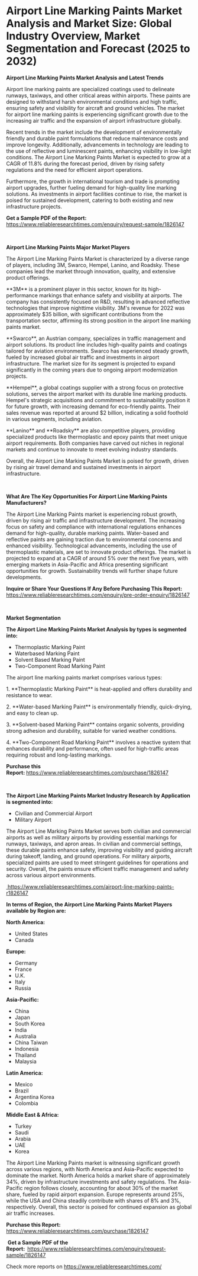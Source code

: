 <p><h1>Airport Line Marking Paints Market Analysis and Market Size: Global Industry Overview, Market Segmentation and Forecast (2025 to 2032)</h1></p><p><strong>Airport Line Marking Paints Market Analysis and Latest Trends</strong></p>
<p><p>Airport line marking paints are specialized coatings used to delineate runways, taxiways, and other critical areas within airports. These paints are designed to withstand harsh environmental conditions and high traffic, ensuring safety and visibility for aircraft and ground vehicles. The market for airport line marking paints is experiencing significant growth due to the increasing air traffic and the expansion of airport infrastructure globally.</p><p>Recent trends in the market include the development of environmentally friendly and durable paint formulations that reduce maintenance costs and improve longevity. Additionally, advancements in technology are leading to the use of reflective and luminescent paints, enhancing visibility in low-light conditions. The Airport Line Marking Paints Market is expected to grow at a CAGR of 11.8% during the forecast period, driven by rising safety regulations and the need for efficient airport operations. </p><p>Furthermore, the growth in international tourism and trade is prompting airport upgrades, further fueling demand for high-quality line marking solutions. As investments in airport facilities continue to rise, the market is poised for sustained development, catering to both existing and new infrastructure projects.</p></p>
<p><strong>Get a Sample PDF of the Report:&nbsp;</strong> <a href="https://www.reliableresearchtimes.com/enquiry/request-sample/1826147?utm_campaign=2237&utm_medium=2&utm_source=Github&utm_content=ia&utm_term=03042025&utm_id=airport-line-marking-paints">https://www.reliableresearchtimes.com/enquiry/request-sample/1826147</a></p>
<p>&nbsp;</p>
<p><strong>Airport Line Marking Paints Major Market Players</strong></p>
<p><p>The Airport Line Marking Paints Market is characterized by a diverse range of players, including 3M, Swarco, Hempel, Lanino, and Roadsky. These companies lead the market through innovation, quality, and extensive product offerings.</p><p>**3M** is a prominent player in this sector, known for its high-performance markings that enhance safety and visibility at airports. The company has consistently focused on R&D, resulting in advanced reflective technologies that improve nighttime visibility. 3M's revenue for 2022 was approximately $35 billion, with significant contributions from the transportation sector, affirming its strong position in the airport line marking paints market.</p><p>**Swarco**, an Austrian company, specializes in traffic management and airport solutions. Its product line includes high-quality paints and coatings tailored for aviation environments. Swarco has experienced steady growth, fueled by increased global air traffic and investments in airport infrastructure. The market size for its segment is projected to expand significantly in the coming years due to ongoing airport modernization projects.</p><p>**Hempel**, a global coatings supplier with a strong focus on protective solutions, serves the airport market with its durable line marking products. Hempel's strategic acquisitions and commitment to sustainability position it for future growth, with increasing demand for eco-friendly paints. Their sales revenue was reported at around $2 billion, indicating a solid foothold in various segments, including aviation.</p><p>**Lanino** and **Roadsky** are also competitive players, providing specialized products like thermoplastic and epoxy paints that meet unique airport requirements. Both companies have carved out niches in regional markets and continue to innovate to meet evolving industry standards.</p><p>Overall, the Airport Line Marking Paints Market is poised for growth, driven by rising air travel demand and sustained investments in airport infrastructure.</p></p>
<p>&nbsp;</p>
<p><strong>What Are The Key Opportunities For Airport Line Marking Paints Manufacturers?</strong></p>
<p><p>The Airport Line Marking Paints market is experiencing robust growth, driven by rising air traffic and infrastructure development. The increasing focus on safety and compliance with international regulations enhances demand for high-quality, durable marking paints. Water-based and reflective paints are gaining traction due to environmental concerns and enhanced visibility. Technological advancements, including the use of thermoplastic materials, are set to innovate product offerings. The market is projected to expand at a CAGR of around 5% over the next five years, with emerging markets in Asia-Pacific and Africa presenting significant opportunities for growth. Sustainability trends will further shape future developments.</p></p>
<p><strong>Inquire or Share Your Questions If Any Before Purchasing This Report:</strong> <a href="https://www.reliableresearchtimes.com/enquiry/pre-order-enquiry/1826147?utm_campaign=2237&utm_medium=2&utm_source=Github&utm_content=ia&utm_term=03042025&utm_id=airport-line-marking-paints">https://www.reliableresearchtimes.com/enquiry/pre-order-enquiry/1826147</a></p>
<p>&nbsp;</p>
<p><strong>Market Segmentation</strong></p>
<p><strong>The Airport Line Marking Paints Market Analysis by types is segmented into:</strong></p>
<p><ul><li>Thermoplastic Marking Paint</li><li>Waterbased Marking Paint</li><li>Solvent Based Marking Paint</li><li>Two-Component Road Marking Paint</li></ul></p>
<p><p>The airport line marking paints market comprises various types: </p><p>1. **Thermoplastic Marking Paint** is heat-applied and offers durability and resistance to wear. </p><p>2. **Water-based Marking Paint** is environmentally friendly, quick-drying, and easy to clean up. </p><p>3. **Solvent-based Marking Paint** contains organic solvents, providing strong adhesion and durability, suitable for varied weather conditions. </p><p>4. **Two-Component Road Marking Paint** involves a reactive system that enhances durability and performance, often used for high-traffic areas requiring robust and long-lasting markings.</p></p>
<p><strong>Purchase this Report:&nbsp;</strong><a href="https://www.reliableresearchtimes.com/purchase/1826147?utm_campaign=2237&utm_medium=2&utm_source=Github&utm_content=ia&utm_term=03042025&utm_id=airport-line-marking-paints">https://www.reliableresearchtimes.com/purchase/1826147</a></p>
<p>&nbsp;</p>
<p><strong>The Airport Line Marking Paints Market Industry Research by Application is segmented into:</strong></p>
<p><ul><li>Civilian and Commercial Airport</li><li>Military Airport</li></ul></p>
<p><p>The Airport Line Marking Paints Market serves both civilian and commercial airports as well as military airports by providing essential markings for runways, taxiways, and apron areas. In civilian and commercial settings, these durable paints enhance safety, improving visibility and guiding aircraft during takeoff, landing, and ground operations. For military airports, specialized paints are used to meet stringent guidelines for operations and security. Overall, the paints ensure efficient traffic management and safety across various airport environments.</p></p>
<p><a href="https://www.reliableresearchtimes.com/airport-line-marking-paints-r1826147?utm_campaign=2237&utm_medium=2&utm_source=Github&utm_content=ia&utm_term=03042025&utm_id=airport-line-marking-paints">&nbsp;https://www.reliableresearchtimes.com/airport-line-marking-paints-r1826147</a></p>
<p><strong>In terms of Region, the Airport Line Marking Paints Market Players available by Region are:</strong></p>
<p>
    <p> <strong> North America: </strong>
        <ul>
            <li>United States</li>
            <li>Canada</li>
        </ul>
        </p> 
    <p> <strong> Europe: </strong>
        <ul>
            <li>Germany</li>
            <li>France</li>
            <li>U.K.</li>
            <li>Italy</li>
            <li>Russia</li>
        </ul>
        </p> 
    <p> <strong> Asia-Pacific: </strong>
        <ul>
            <li>China</li>
            <li>Japan</li>
            <li>South Korea</li>
            <li>India</li>
            <li>Australia</li>
            <li>China Taiwan</li>
            <li>Indonesia</li>
            <li>Thailand</li>
            <li>Malaysia</li>
        </ul>
        </p> 
    <p> <strong> Latin America: </strong>
        <ul>
            <li>Mexico</li>
            <li>Brazil</li>
            <li>Argentina Korea</li>
            <li>Colombia</li>
        </ul>
        </p> 
    <p> <strong> Middle East & Africa: </strong>
        <ul>
            <li>Turkey</li>
            <li>Saudi</li>
            <li>Arabia</li>
            <li>UAE</li>
            <li>Korea</li>
        </ul>
    </p>
    </p>
<p><p>The Airport Line Marking Paints market is witnessing significant growth across various regions, with North America and Asia-Pacific expected to dominate the market. North America holds a market share of approximately 34%, driven by infrastructure investments and safety regulations. The Asia-Pacific region follows closely, accounting for about 30% of the market share, fueled by rapid airport expansion. Europe represents around 25%, while the USA and China steadily contribute with shares of 8% and 3%, respectively. Overall, this sector is poised for continued expansion as global air traffic increases.</p></p>
<p><strong>Purchase this Report: </strong><a href="https://www.reliableresearchtimes.com/purchase/1826147?utm_campaign=2237&utm_medium=2&utm_source=Github&utm_content=ia&utm_term=03042025&utm_id=airport-line-marking-paints">https://www.reliableresearchtimes.com/purchase/1826147</a></p>
<p>&nbsp;<strong>Get a Sample PDF of the Report:&nbsp;&nbsp;</strong><a href="https://www.reliableresearchtimes.com/enquiry/request-sample/1826147?utm_campaign=2237&utm_medium=2&utm_source=Github&utm_content=ia&utm_term=03042025&utm_id=airport-line-marking-paints">https://www.reliableresearchtimes.com/enquiry/request-sample/1826147</a></p>
<p><strong></strong></p>
<p>Check more reports on <a href="https://www.reliableresearchtimes.com/?utm_campaign=2237&utm_medium=2&utm_source=Github&utm_content=ia&utm_term=03042025&utm_id=airport-line-marking-paints">https://www.reliableresearchtimes.com/</a></p>